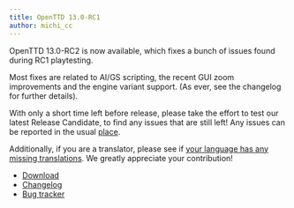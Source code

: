 ```yaml
---
title: OpenTTD 13.0-RC1
author: michi_cc
---
```


OpenTTD 13.0-RC2 is now available, which fixes a bunch of issues found during RC1 playtesting.

Most fixes are related to AI/GS scripting, the recent GUI zoom improvements and the engine variant support.
(As ever, see the changelog for further details).

With only a short time left before release, please take the effort to test our latest Release Candidate, to find any issues that are still left!
Any issues can be reported in the usual [place](https://github.com/OpenTTD/OpenTTD/issues).

Additionally, if you are a translator, please see if [your language has any missing translations](https://translator.openttd.org/project/openttd-master).
We greatly appreciate your contribution!

* [Download](https://www.openttd.org/downloads/openttd-releases/testing.html)
* [Changelog](https://cdn.openttd.org/openttd-releases/13.0-RC2/changelog.txt)
* [Bug tracker](https://github.com/OpenTTD/OpenTTD/issues)
